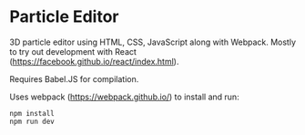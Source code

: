 Particle Editor
===============
3D particle editor using HTML, CSS, JavaScript along with Webpack.
Mostly to try out development with React
(https://facebook.github.io/react/index.html).

Requires Babel.JS for compilation.

Uses webpack (https://webpack.github.io/) to install and run:

```
npm install
npm run dev
```
